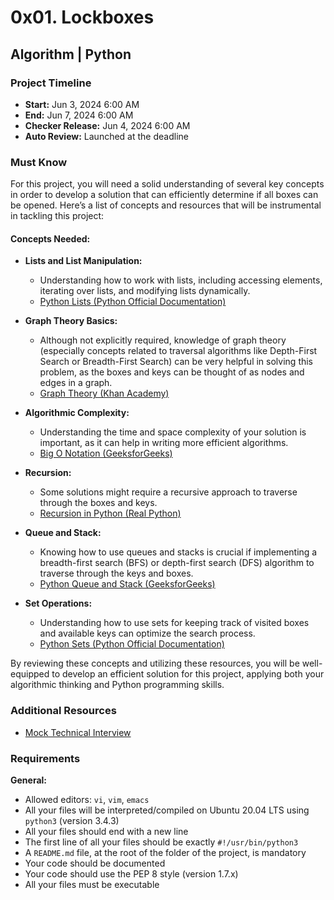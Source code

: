 # 0x01. Lockboxes

## Algorithm | Python

### Project Timeline
- **Start:** Jun 3, 2024 6:00 AM
- **End:** Jun 7, 2024 6:00 AM
- **Checker Release:** Jun 4, 2024 6:00 AM
- **Auto Review:** Launched at the deadline

### Must Know
For this project, you will need a solid understanding of several key concepts in order to develop a solution that can efficiently determine if all boxes can be opened. Here’s a list of concepts and resources that will be instrumental in tackling this project:

#### Concepts Needed:
- **Lists and List Manipulation:**
  - Understanding how to work with lists, including accessing elements, iterating over lists, and modifying lists dynamically.
  - [Python Lists (Python Official Documentation)](https://docs.python.org/3/tutorial/datastructures.html)
  
- **Graph Theory Basics:**
  - Although not explicitly required, knowledge of graph theory (especially concepts related to traversal algorithms like Depth-First Search or Breadth-First Search) can be very helpful in solving this problem, as the boxes and keys can be thought of as nodes and edges in a graph.
  - [Graph Theory (Khan Academy)](https://www.khanacademy.org/math/algebra/x2f8bb11595b61c86:graph-theory)
  
- **Algorithmic Complexity:**
  - Understanding the time and space complexity of your solution is important, as it can help in writing more efficient algorithms.
  - [Big O Notation (GeeksforGeeks)](https://www.geeksforgeeks.org/analysis-of-algorithms-set-1-asymptotic-analysis/)
  
- **Recursion:**
  - Some solutions might require a recursive approach to traverse through the boxes and keys.
  - [Recursion in Python (Real Python)](https://realpython.com/python-recursion/)
  
- **Queue and Stack:**
  - Knowing how to use queues and stacks is crucial if implementing a breadth-first search (BFS) or depth-first search (DFS) algorithm to traverse through the keys and boxes.
  - [Python Queue and Stack (GeeksforGeeks)](https://www.geeksforgeeks.org/queue-in-python/)
  
- **Set Operations:**
  - Understanding how to use sets for keeping track of visited boxes and available keys can optimize the search process.
  - [Python Sets (Python Official Documentation)](https://docs.python.org/3/tutorial/datastructures.html#sets)

By reviewing these concepts and utilizing these resources, you will be well-equipped to develop an efficient solution for this project, applying both your algorithmic thinking and Python programming skills.

### Additional Resources
- [Mock Technical Interview](https://www.example.com/mock-interview)

### Requirements
**General:**
- Allowed editors: `vi`, `vim`, `emacs`
- All your files will be interpreted/compiled on Ubuntu 20.04 LTS using `python3` (version 3.4.3)
- All your files should end with a new line
- The first line of all your files should be exactly `#!/usr/bin/python3`
- A `README.md` file, at the root of the folder of the project, is mandatory
- Your code should be documented
- Your code should use the PEP 8 style (version 1.7.x)
- All your files must be executable

